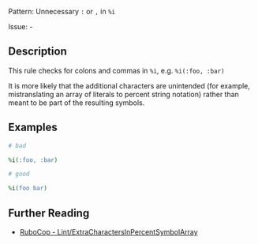 Pattern: Unnecessary `:` or `,` in `%i`

Issue: -

## Description

This rule checks for colons and commas in `%i`, e.g. `%i(:foo, :bar)`

It is more likely that the additional characters are unintended (for
example, mistranslating an array of literals to percent string notation)
rather than meant to be part of the resulting symbols.

## Examples

```ruby
# bad

%i(:foo, :bar)
```
```ruby
# good

%i(foo bar)
```

## Further Reading

* [RuboCop - Lint/ExtraCharactersInPercentSymbolArray](https://docs.rubocop.org/rubocop/cops_lint.html#lintextracharactersinpercentsymbolarray)
